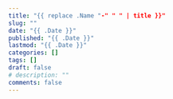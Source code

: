 ```yaml
---
title: "{{ replace .Name "-" " " | title }}"
slug: ""
date: "{{ .Date }}"
published: "{{ .Date }}"
lastmod: "{{ .Date }}"
categories: []
tags: []
draft: false
# description: ""
comments: false
---
```

